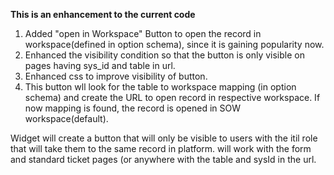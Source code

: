 **This is an enhancement to the current code**
1. Added "open in Workspace" Button to open the record in workspace(defined in option schema), since it is gaining popularity now.
2. Enhanced the visibility condition so that the button is only visible on pages having sys_id and table in url.
3. Enhanced css to improve visibility of button.
4. This button wll look for the table to workspace mapping (in option schema) and create the URL to open record in respective workspace. If now mapping is found, the record is opened in SOW workspace(default).

Widget will create a button that will only be visible to users with the itil role that will take them to the same record in platform. will work with the form and standard ticket pages (or anywhere with the table and sysId in the url.
